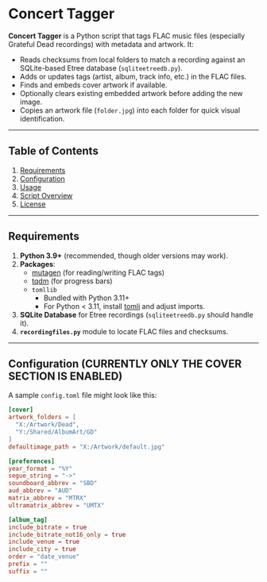 # Concert Tagger

**Concert Tagger** is a Python script that tags FLAC music files (especially Grateful Dead recordings) with metadata and artwork. It:

- Reads checksums from local folders to match a recording against an SQLite-based Etree database (`sqliteetreedb.py`).
- Adds or updates tags (artist, album, track info, etc.) in the FLAC files.
- Finds and embeds cover artwork if available.
- Optionally clears existing embedded artwork before adding the new image.
- Copies an artwork file (`folder.jpg`) into each folder for quick visual identification.

---

## Table of Contents

1. [Requirements](#requirements)  
2. [Configuration](#configuration)  
3. [Usage](#usage)  
4. [Script Overview](#script-overview)  
5. [License](#license)

---

## Requirements

1. **Python 3.9+** (recommended, though older versions may work).
2. **Packages**:
   - [mutagen](https://mutagen.readthedocs.io/) (for reading/writing FLAC tags)
   - [tqdm](https://pypi.org/project/tqdm/) (for progress bars)
   - `tomllib`  
     - Bundled with Python 3.11+  
     - For Python < 3.11, install [tomli](https://pypi.org/project/tomli/) and adjust imports.
3. **SQLite Database** for Etree recordings (`sqliteetreedb.py` should handle it).
4. **`recordingfiles.py`** module to locate FLAC files and checksums.

---

## Configuration (CURRENTLY ONLY THE COVER SECTION IS ENABLED)

A sample `config.toml` file might look like this:

```toml
[cover]
artwork_folders = [
  "X:/Artwork/Dead",
  "Y:/Shared/AlbumArt/GD"
]
defaultimage_path = "X:/Artwork/default.jpg"

[preferences]
year_format = "%Y"
segue_string = "->"
soundboard_abbrev = "SBD"
aud_abbrev = "AUD"
matrix_abbrev = "MTRX"
ultramatrix_abbrev = "UMTX"

[album_tag]
include_bitrate = true
include_bitrate_not16_only = true
include_venue = true
include_city = true
order = "date_venue"
prefix = ""
suffix = ""
